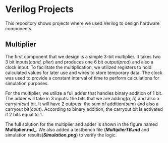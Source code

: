 # Verilog Projects
This repository shows projects where we used Verilog to design hardware components.

## Multiplier
The first component that we design is a simple 3-bit multiplier. It takes two 3 bit inputs(_cand, plier_) and produces one 6 bit output(_prod_) and also a clock input. To facilitate the multiplication, we utilized registers to hold calculated values for later use and wires to store temporary data. The clock was used to provide a constant interval of time to perform calculations for simulation purposes. 

For the multiplier, we utilize a full adder that handles binary addition of 1 bit. The adder will take in 3 inputs: the bits that we are adding(_a, b_) and also a carryin(_cin_) bit. It will have 2 outputs: the sum of addition(_sum_) and also a carryout bit(_cout_). According to binary addition, the carryout bit is activated if 2 bits equal to 1. 

The full solution for the multiplier and adder is shown in the figure named **Multiplier.md_**. We also added a testbench file (**_MultiplierTB.md_** and simulation results(**_Simulation.png_**) to verify the logic. 

